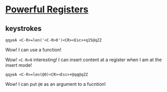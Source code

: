 # [Powerful Registers](https://www.vimgolf.com/challenges/9v0066f4e39400000000040b)

## keystrokes

```
qqyeA <C-R>=len('<C-R>0')<CR><Esc>+q15@qZZ
```

Wow! I can use a function!

Wow! `<C-R>0` interesting! I can insert content at a register when I am at the insert mode!


```
qqyeA <C-R>=len(@0)<CR><Esc>+@qq@qZZ
```

Wow! I can put `@0` as an argument to a fucntion!
